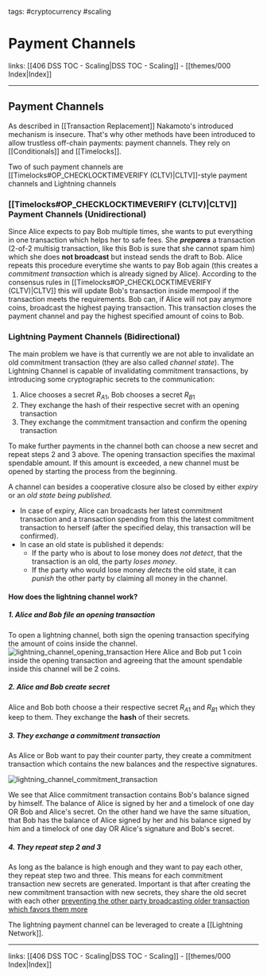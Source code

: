 tags: #cryptocurrency #scaling

# Payment Channels

links: [[406 DSS TOC - Scaling|DSS TOC - Scaling]] - [[themes/000 Index|Index]]

---

## Payment Channels

As described in [[Transaction Replacement]] Nakamoto's introduced mechanism is insecure. That's why other methods have been introduced to allow trustless off-chain payments: payment channels. They rely on [[Conditionals]] and [[Timelocks]]. 

Two of such payment channels are [[Timelocks#OP_CHECKLOCKTIMEVERIFY (CLTV)|CLTV]]-style payment channels and Lightning channels

### [[Timelocks#OP_CHECKLOCKTIMEVERIFY (CLTV)|CLTV]] Payment Channels (Unidirectional)

Since Alice expects to pay Bob multiple times, she wants to put everything in one transaction which helps her to safe fees. She ***prepares*** a transaction (2-of-2 multisig transaction, like this Bob is sure that she cannot spam him) which she does **not broadcast** but instead sends the draft to Bob. Alice repeats this procedure everytime she wants to pay Bob again (this creates a *commitment transaction* which is already signed by Alice). According to the consensus rules in [[Timelocks#OP_CHECKLOCKTIMEVERIFY (CLTV)|CLTV]] this will update Bob's transaction inside mempool if the transaction meets the requirements. Bob can, if Alice will not pay anymore coins, broadcast the highest paying transaction. This transaction closes the payment channel and pay the highest specified amount of coins to Bob.
### Lightning Payment Channels (Bidirectional)

The main problem we have is that currently we are not able to invalidate an old commitment transaction (they are also called *channel state*). The Lightning Channel is capable of invalidating commitment transactions, by introducing some cryptographic secrets to the communication:

1. Alice chooses a secret $R_{A1}$, Bob chooses a secret $R_{B1}$
2. They exchange the hash of their respective secret with an opening transaction
3. They exchange the commitment transaction and confirm the opening transaction

To make further payments in the channel both can choose a new secret and repeat steps 2 and 3 above. The opening transaction specifies the maximal spendable amount. If this amount is exceeded, a new channel must be opened by starting the process from the beginning.

A channel can besides a cooperative closure also be closed by either *expiry* or an *old state being published*. 

- In case of expiry, Alice can broadcasts her latest commitment transaction and a transaction spending from this the latest commitment transaction to herself (after the specified delay, this transaction will be confirmed).
- In case an old state is published it depends:
	- If the party who is about to lose money does *not detect*, that the transaction is an old, the party *loses money*.
	- If the party who would lose money *detects* the old state, it can *punish* the other party by claiming all money in the channel. 

#### How does the lightning channel work?

##### 1. Alice and Bob file an opening transaction 

To open a lightning channel, both sign the opening transaction specifying the amount of coins inside the channel. 
![lightning_channel_opening_transaction](lightning_channel_opening_transaction.png)
Here Alice and Bob put 1 coin inside the opening transaction and agreeing that the amount spendable inside this channel will be 2 coins.
##### 2. Alice and Bob create secret

Alice and Bob both choose a their respective secret $R_{A1}$ and $R_{B1}$ which they keep to them. They exchange the **hash** of their secrets.
##### 3. They exchange a commitment transaction

As Alice or Bob want to pay their counter party, they create a commitment transaction which contains the new balances and the respective signatures.

![lightning_channel_commitment_transaction](lightning_channel_commitment_transaction.png)

We see that Alice commitment transaction contains Bob's balance signed by himself. The balance of Alice is signed by her and a timelock of one day OR Bob and Alice's secret.
On the other hand we have the same situation, that Bob has the balance of Alice signed by her and his balance signed by him and a timelock of one day OR Alice's signature and Bob's secret.

##### 4. They repeat step 2 and 3

As long as the balance is high enough and they want to pay each other, they repeat step two and three. This means for each commitment transaction new secrets are generated. Important is that after creating the new commitment transaction with new secrets, they share the old secret with each other [preventing the other party broadcasting older transaction which favors them more](https://bitcoinmagazine.com/technical/understanding-the-lightning-network-part-building-a-bidirectional-payment-channel-1464710791)

The lightning payment channel can be leveraged to create a [[Lightning Network]].

---
links: [[406 DSS TOC - Scaling|DSS TOC - Scaling]] - [[themes/000 Index|Index]]